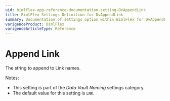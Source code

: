 ```yaml
---
uid: bimlflex-app-reference-documentation-setting-DvAppendLink
title: BimlFlex Settings Definition for DvAppendLink
summary: Documentation of settings option within BimlFlex for DvAppendLink
varigenceProduct: BimlFlex
varigenceArticleType: Reference
---
```


# Append Link

The string to append to Link names.

Notes:

* This setting is part of the *Data Vault Naming* settings category.
* The default value for this setting is `LNK`.
